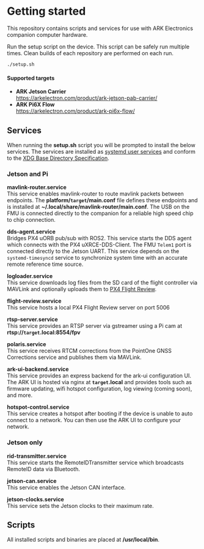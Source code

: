 # Getting started
This repository contains scripts and services for use with ARK Electronics companion computer hardware.

Run the setup script on the device. This script can be safely run multiple times. Clean builds of each repository are performed on each run.
```
./setup.sh
```

#### Supported targets
- **ARK Jetson Carrier** <br> https://arkelectron.com/product/ark-jetson-pab-carrier/
- **ARK Pi6X Flow** <br> https://arkelectron.com/product/ark-pi6x-flow/


## Services

When running the **setup.sh** script you will be prompted to install the below services. The services are installed as [systemd user services](https://www.unixsysadmin.com/systemd-user-services/) and conform to the [XDG Base Directory Specification](https://specifications.freedesktop.org/basedir-spec/latest/index.html).

### Jetson and Pi

**mavlink-router.service** <br>
This service enables mavlink-router to route mavlink packets between endpoints. The **platform/`target`/main.conf** file defines these endpoints and is installed at **~/.local/share/mavlink-router/main.conf**. The USB on the FMU is connected directly to the companion for a reliable high speed chip to chip connection.

**dds-agent.service** <br>
Bridges PX4 uORB pub/sub with ROS2. This service starts the DDS agent which connects with the PX4 uXRCE-DDS-Client. The FMU `Telem1` port is connected directly to the Jetson UART. This service depends on the `systemd-timesyncd` service to synchronize system time with an accurate remote reference time source.

**logloader.service** <br>
This service downloads log files from the SD card of the flight controller via MAVLink and optionally uploads them to [PX4 Flight Review](https://review.px4.io/). <br>

**flight-review.service** <br>
This service hosts a local PX4 Flight Review server on port 5006 <br>

**rtsp-server.service** <br>
This service provides an RTSP server via gstreamer using a Pi cam at **rtsp://`target`.local:8554/fpv** <br>

**polaris.service** <br>
This service receives RTCM corrections from the PointOne GNSS Corrections service and publishes them via MAVLink.

**ark-ui-backend.service** <br>
This service provides an express backend for the ark-ui configuration UI. The ARK UI is hosted via nginx at **`target`.local** and provides tools such as firmware updating, wifi hotspot configuration, log viewing (coming soon), and more.

**hotspot-control.service** <br>
This service creates a hotspot after booting if the device is unable to auto connect to a network. You can then use the ARK UI to configure your network.

### Jetson only

**rid-transmitter.service** <br>
This service starts the RemoteIDTransmitter service which broadcasts RemoteID data via Bluetooth.

**jetson-can.service** <br>
This service enables the Jetson CAN interface.

**jetson-clocks.service** <br>
This service sets the Jetson clocks to their maximum rate.

## Scripts
All installed scripts and binaries are placed at **/usr/local/bin**.
